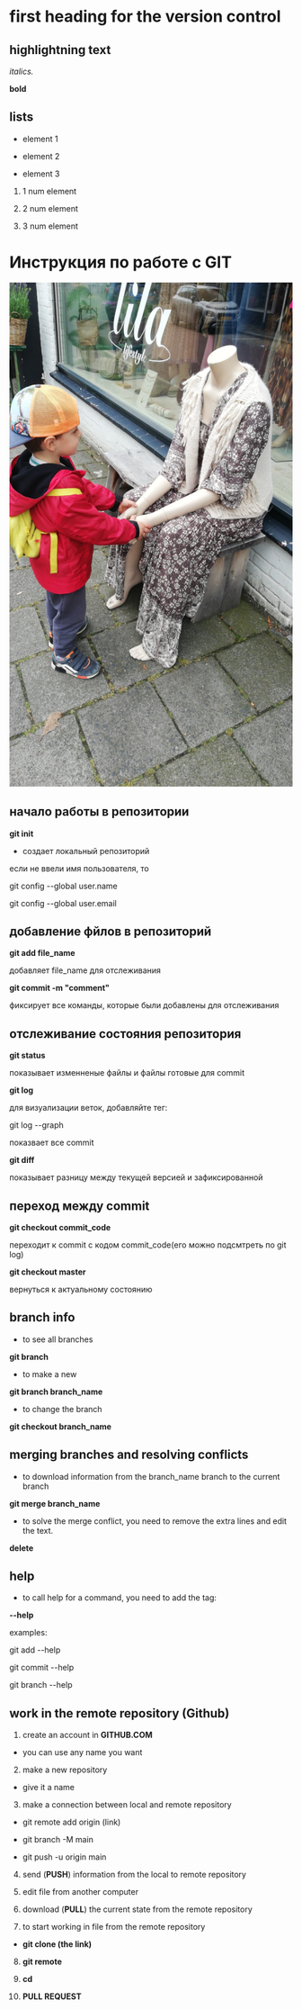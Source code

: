 # first heading for the version control 

## highlightning text

 *italics.*

 **bold**

## lists

 * element 1

 * element 2

 * element 3

 1. 1 num element

 2. 2 num element

 3. 3 num element

# Инструкция по работе с GIT

![error](funny.jpg)

## начало работы в репозитории

**git init**

* создает локальный репозиторий

если не ввели имя пользователя, то

git config --global user.name

git config --global user.email

## добавление фйлов в репозиторий

**git add file_name**

добавляет file_name  для отслеживания

**git commit -m "comment"**

фиксирует все команды, которые были добавлены для отслеживания

## отслеживание состояния репозитория

**git status**

 показывает изменненые файлы и файлы готовые для commit

**git log**

для визуализации веток, добавляйте тег:

git log --graph

показвает все commit 

**git diff**

показывает разницу между текущей версией и зафиксированной 

## переход между commit

**git checkout commit_code**

переходит к commit с кодом commit_code(его можно подсмтреть по git log)

**git checkout master**

вернуться к актуальному состоянию

## branch info

* to see all branches 

**git branch**

* to make a new 

**git branch branch_name**

* to change the branch 

**git checkout branch_name**

## merging branches and resolving conflicts

* to download information from the branch_name branch to the current branch

**git merge branch_name**

* to solve the merge conflict, you need to remove the extra lines and edit the text.

**delete**

## help

* to call help for a command, you need to add the tag:

**--help**

examples:

git add --help

git commit --help

git branch --help

## work in the remote repository (Github)

1. create an account in **GITHUB.COM**

* you can use any name you want

2. make a new repository

* give it a name 

3. make a connection between local and remote repository

* git remote add origin (link)

* git branch -M main

* git push -u origin main

4. send (**PUSH**) information from the local to remote repository

5. edit file from another computer

6. download (**PULL**) the current state from the remote repository

7. to start working in file from the remote repository

* **git clone (the link)**

8. **git remote**

9. **cd**

10. **PULL REQUEST**
